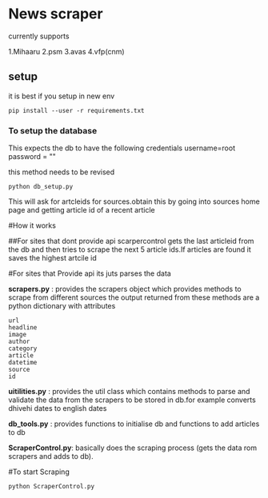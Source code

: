 # News scraper
currently supports

1.Mihaaru
2.psm
3.avas
4.vfp(cnm)


## setup
it is best if you setup in new env
``` 
pip install --user -r requirements.txt

```

### To setup the database
This expects the db to have the following credentials
username=root
password = ""

this method needs to be revised
```
python db_setup.py

```
This will ask for artcleids for sources.obtain this by going into sources home page and getting article id of a recent  article 


#How it works

##For sites that dont provide api
scarpercontrol gets the last articleid from the db and then tries to scrape the next 5 article ids.If articles are found it saves the highest artcile id 

#For sites that Provide api 
its juts parses the data 



__scrapers.py__ : provides the scrapers object which provides methods to scrape from different sources
the output returned from these methods are a python dictionary with attributes
```
url
headline
image
author
category
article
datetime
source
id
```

__uitilities.py__ : provides the util class which contains methods to parse and validate the data from the scrapers to be stored in db.for example converts dhivehi dates to english dates

__db_tools.py__ : provides functions to initialise db and functions to add articles to db

__ScraperControl.py__: basically does the scraping process (gets the data rom scrapers and adds to db).



#To start Scraping
``` 
python ScraperControl.py

```

